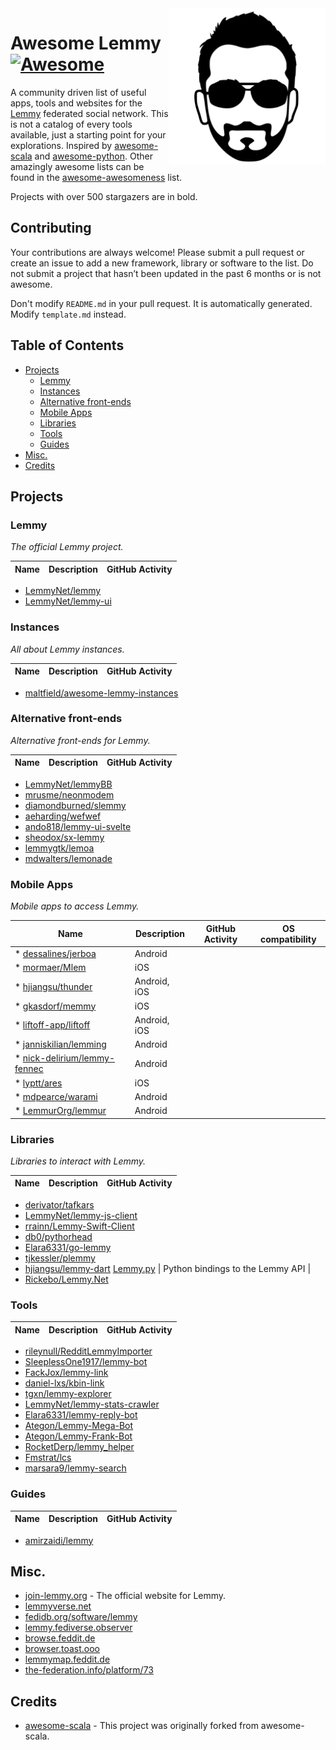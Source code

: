 <img width="250" src="https://raw.githubusercontent.com/LemmyNet/lemmy-ui/main/src/assets/icons/favicon.svg" alt="awesome-lemmy" align=right>

Awesome Lemmy [![Awesome](https://cdn.rawgit.com/sindresorhus/awesome/d7305f38d29fed78fa85652e3a63e154dd8e8829/media/badge.svg)](https://github.com/sindresorhus/awesome)
=============

A community driven list of useful apps, tools and websites for the [Lemmy](https://join-lemmy.org/) federated social network. This is not a catalog of every tools available, just a starting point for your explorations. Inspired by [awesome-scala](https://github.com/lauris/awesome-scala) and [awesome-python](https://github.com/vinta/awesome-python). Other amazingly awesome lists can be found in the [awesome-awesomeness](https://github.com/bayandin/awesome-awesomeness) list.

Projects with over 500 stargazers are in bold.

## Contributing

Your contributions are always welcome! Please submit a pull request or create an issue to add a new framework, library or software to the list. Do not submit a project that hasn’t been updated in the past 6 months or is not awesome.

Don't modify `README.md` in your pull request. It is automatically generated. Modify `template.md` instead.

## Table of Contents

- [Projects](#projects)
  - [Lemmy](#lemmy)
  - [Instances](#instances)
  - [Alternative front-ends](#alternative-front-ends)
  - [Mobile Apps](#mobile-apps)
  - [Libraries](#libraries)
  - [Tools](#tools)
  - [Guides](#guides)
- [Misc.](#misc)
- [Credits](#credits)

## Projects

### Lemmy

*The official Lemmy project.*

Name | Description | GitHub Activity
---- | ----------- | ---------------
* [LemmyNet/lemmy](@ghRepo)
* [LemmyNet/lemmy-ui](@ghRepo)

### Instances

*All about Lemmy instances.*

Name | Description | GitHub Activity
---- | ----------- | ---------------
* [maltfield/awesome-lemmy-instances](@ghRepo)

### Alternative front-ends

*Alternative front-ends for Lemmy.*

Name | Description | GitHub Activity
---- | ----------- | ---------------
* [LemmyNet/lemmyBB](@ghRepo)
* [mrusme/neonmodem](@ghRepo)
* [diamondburned/slemmy](@ghRepo)
* [aeharding/wefwef](@ghRepo)
* [ando818/lemmy-ui-svelte](@ghRepo)
* [sheodox/sx-lemmy](@ghRepo)
* [lemmygtk/lemoa](@ghRepo)
* [mdwalters/lemonade](@ghRepo)

### Mobile Apps

*Mobile apps to access Lemmy.*

Name | Description | GitHub Activity | OS compatibility
---- | ----------- | --------------- | ----------------
* [dessalines/jerboa](@ghRepo) | Android
* [mormaer/Mlem](@ghRepo) | iOS
* [hjiangsu/thunder](@ghRepo) | Android, iOS
* [gkasdorf/memmy](@ghRepo) | iOS
* [liftoff-app/liftoff](@ghRepo) | Android, iOS
* [janniskilian/lemming](@ghRepo) | Android
* [nick-delirium/lemmy-fennec](@ghRepo) | Android
* [lyptt/ares](@ghRepo) | iOS
* [mdpearce/warami](@ghRepo) | Android
* [LemmurOrg/lemmur](@ghRepo) | Android

### Libraries

*Libraries to interact with Lemmy.*

Name | Description | GitHub Activity
---- | ----------- | ---------------
* [derivator/tafkars](@ghRepo)
* [LemmyNet/lemmy-js-client](@ghRepo)
* [rrainn/Lemmy-Swift-Client](@ghRepo)
* [db0/pythorhead](@ghRepo)
* [Elara6331/go-lemmy](@ghRepo)
* [tjkessler/plemmy](@ghRepo)
* [hjiangsu/lemmy-dart](@ghRepo)
[Lemmy.py](https://codeberg.org/retiolus/Lemmy.py) | Python bindings to the Lemmy API |
* [Rickebo/Lemmy.Net](@ghRepo)

### Tools

Name | Description | GitHub Activity
---- | ----------- | ---------------
* [rileynull/RedditLemmyImporter](@ghRepo)
* [SleeplessOne1917/lemmy-bot](@ghRepo)
* [FackJox/lemmy-link](@ghRepo)
* [daniel-lxs/kbin-link](@ghRepo)
* [tgxn/lemmy-explorer](@ghRepo)
* [LemmyNet/lemmy-stats-crawler](@ghRepo)
* [Elara6331/lemmy-reply-bot](@ghRepo)
* [Ategon/Lemmy-Mega-Bot](@ghRepo)
* [Ategon/Lemmy-Frank-Bot](@ghRepo)
* [RocketDerp/lemmy_helper](@ghRepo)
* [Fmstrat/lcs](@ghRepo)
* [marsara9/lemmy-search](@ghRepo)

### Guides

Name | Description | GitHub Activity
---- | ----------- | ---------------
* [amirzaidi/lemmy](@ghRepo)

## Misc.

* [join-lemmy.org](https://join-lemmy.org/) - The official website for Lemmy.
* [lemmyverse.net](https://lemmyverse.net)
* [fedidb.org/software/lemmy](https://fedidb.org/software/lemmy)
* [lemmy.fediverse.observer](https://lemmy.fediverse.observer/list)
* [browse.feddit.de](https://browse.feddit.de/)
* [browser.toast.ooo](https://browse.toast.ooo/communities)
* [lemmymap.feddit.de](https://lemmymap.feddit.de/)
* [the-federation.info/platform/73](https://the-federation.info/platform/73)

## Credits

* [awesome-scala](https://github.com/lauris/awesome-scala) - This project was originally forked from awesome-scala.

